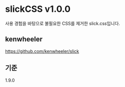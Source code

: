# slickCSS v1.0.0
사용 경험을 바탕으로 불필요한 CSS를 제거한 slick.css입니다.

## kenwheeler
<https://github.com/kenwheeler/slick>

## 기준
1.9.0